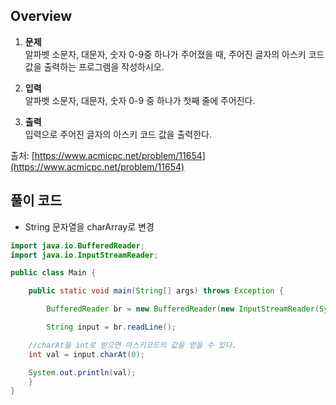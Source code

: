 ## Overview
1. **문제**    
	알파벳 소문자, 대문자, 숫자 0-9중 하나가 주어졌을 때, 주어진 글자의 아스키 코드값을 출력하는 프로그램을 작성하시오.

2. **입력**    
	알파벳 소문자, 대문자, 숫자 0-9 중 하나가 첫째 줄에 주어진다.

3. **출력**    
	입력으로 주어진 글자의 아스키 코드 값을 출력한다.

출처: [https://www.acmicpc.net/problem/11654](https://www.acmicpc.net/problem/11654)

## 풀이 코드
- String 문자열을 charArray로 변경

```java
import java.io.BufferedReader;
import java.io.InputStreamReader;

public class Main {

	public static void main(String[] args) throws Exception {

		BufferedReader br = new BufferedReader(new InputStreamReader(System.in));

		String input = br.readLine();

    //charAt을 int로 받으면 아스키코드의 값을 얻을 수 있다.
    int val = input.charAt(0);

    System.out.println(val);
	}
}

```
